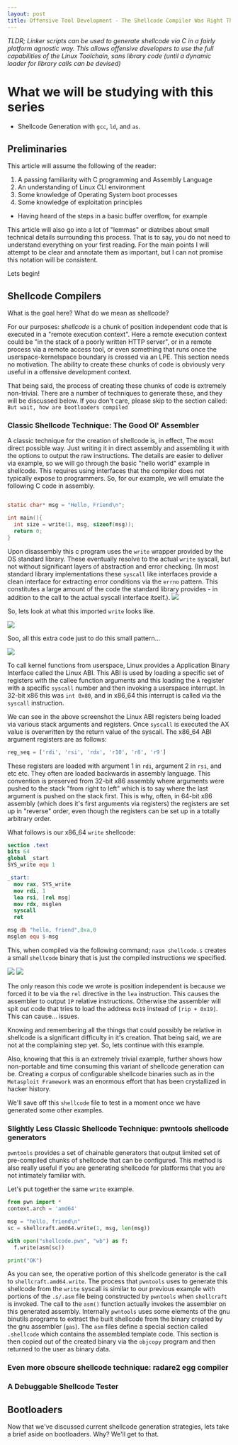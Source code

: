 ```yaml
---
layout: post
title: Offensive Tool Development - The Shellcode Compiler Was Right There All Along... (Part 1)
---
```

*TLDR; Linker scripts can be used to generate shellcode via C in a fairly platform agnostic way. This allows offensive developers to use the full capabilities of the Linux Toolchain, sans library code (until a dynamic loader for library calls can be devised)*


# What we will be studying with this series
* Shellcode Generation with `gcc`, `ld`, and `as`.


## Preliminaries

This article will assume the following of the reader:


1. A passing familiarity with C programming and Assembly Language
2. An understanding of Linux CLI environment
3. Some knowledge of Operating System boot processes
4. Some knowledge of exploitation principles
  * Having heard of the steps in a basic buffer overflow, for example


This article will also go into a lot of "lemmas" or diatribes about small technical details surrounding this process. That is to say, you do not need to understand everything on your first reading. For the main points I will attempt to be clear and annotate them as important, but I can not promise this notation will be consistent. 

Lets begin!

## Shellcode Compilers

What is the goal here? What do we mean as shellcode?

For our purposes: *shellcode* is a chunk of position independent code that is executed in a "remote execution context". Here a remote execution context could be "in the stack of a poorly written HTTP server", or in a remote process via a remote access tool, or even something that runs once the userspace-kernelspace boundary is crossed via an LPE. This section needs no motivation. The ability to create these chunks of code is obviously very useful in a offensive development context.


That being said, the process of creating these chunks of code is extremely non-trivial. There are a number of techniques to generate these, and they will be discussed below. If you don't care, please skip to the section called: `But wait, how are bootloaders compiled`



### Classic Shellcode Technique: The Good Ol' Assembler

A classic technique for the creation of shellcode is, in effect, The most direct possible way. Just writing it in direct assembly and assembling it with the options to output the raw instructions. The details are easier to deliver via example, so we will go through the basic "hello world" example in shellcode. This requires using interfaces that the compiler does not typically expose to programmers. So, for our example, we will emulate the following C code in assembly.

```c

static char* msg = "Hello, Friend\n";

int main(){
  int size = write(1, msg, sizeof(msg));
  return 0;
}

```

Upon disassembly this c program uses the `write` wrapper provided by the OS standard library. These eventually resolve to the actual `write` syscall, but not without significant layers of abstraction and error checking. (In most standard library implementations these `syscall` like interfaces provide a clean interface for extracting error conditions via the `errno` pattern. This constitutes a large amount of the code the standard library provides - in addition to the call to the actual syscall interface itself.).
![](/images/main_dis.png)

So, lets look at what this imported `write` looks like.

![](/images/write_dis.png)

Soo, all this extra code just to do this small pattern...

![](/images/write_syscall.png)

To call kernel functions from userspace, Linux provides a Application Binary Interface called the Linux ABI. This ABI is used by loading a specific set of registers with the callee function arguments and this loading the `A` register with a specific `syscall` number and then invoking a userspace interrupt. In 32-bit x86 this was `int 0x80`, and in x86\_64 this interrupt is called via the `syscall` instruction.

We can see in the above screenshot the Linux ABI registers being loaded via various stack arguments and registers. Once `syscall` is executed the AX value is overwritten by the return value of the syscall. The x86\_64 ABI argument registers are as follows:

```python
reg_seq = ['rdi', 'rsi', 'rdx', 'r10', 'r8', 'r9']
```

These registers are loaded with argument 1 in `rdi`, argument 2 in `rsi`, and etc etc. They often are loaded backwards in assembly language. This convention is preserved from 32-bit x86 assembly where arguments were pushed to the stack "from right to left" which is to say where the last argument is pushed on the stack first. This is why, often, in 64-bit x86 assembly (which does it's first arguments via registers) the registers are set up in "reverse" order, even though the registers can be set up in a totally arbitrary order.

What follows is our x86\_64 `write` shellcode:

```nasm
section .text
bits 64
global _start
SYS_write equ 1

_start:
  mov rax, SYS_write
  mov rdi, 1
  lea rsi, [rel msg]
  mov rdx, msglen
  syscall
  ret

msg db "hello, friend",0xa,0
msglen equ $-msg
```

This, when compiled via the following command; `nasm shellcode.s` creates a small `shellcode` binary that is just the compiled instructions we specified. 

![](/images/hexdump_write_shellcode.png)
![](/images/write_shellcode_disassembly.png)

The only reason this code we wrote is position independent is because we forced it to be via the `rel` directive in the `lea` instruction. This causes the assembler to output `IP` relative instructions. Otherwise the assembler will spit out code that tries to load the address `0x19` instead of `[rip + 0x19]`. This can cause... issues. 

Knowing and remembering all the things that could possibly be relative in shellcode is a significant difficulty in it's creation. That being said, we are not at the complaining step yet. So, lets continue with this example.

Also, knowing that this is an extremely trivial example, further shows how non-portable and time consuming this variant of shellcode generation can be. Creating a corpus of configurable shellcode binaries such as in the `Metasploit Framework` was an enormous effort that has been crystallized in hacker history. 


We'll save off this `shellcode` file to test in a moment once we have generated some other examples. 


### Slightly Less Classic Shellcode Technique: pwntools shellcode generators

`pwntools` provides a set of chainable generators that output limited set of pre-compiled chunks of shellcode that can be configured. This method is also really useful if you are generating shellcode for platforms that you are not intimately familiar with.

Let's put together the same `write` example. 

```python
from pwn import *
context.arch = 'amd64'

msg = "hello, friend\n"
sc = shellcraft.amd64.write(1, msg, len(msg))

with open("shellcode.pwn", "wb") as f:
  f.write(asm(sc))

print("OK")
```

As you can see, the operative portion of this shellcode generator is the call to `shellcraft.amd64.write`. The process that `pwntools` uses to generate this shellcode from the `write` syscall is similar to our previous example with portions of the `.s/.asm` file being constructed by `pwntools` when `shellcraft` is invoked. The call to the `asm()` function actually invokes the assembler on this generated assembly. Internally `pwntools` uses some elements of the gnu binutils programs to extract the built shellcode from the binary created by the gnu assembler (`gas`). The `asm` files define a special section called `.shellcode` which contains the assembled template code. This section is then copied out of the created binary via the `objcopy` program and then returned to the user as binary data.


### Even more obscure shellcode technique: radare2 egg compiler


### A Debuggable Shellcode Tester


## Bootloaders

Now that we've discussed current shellcode generation strategies, lets take a brief aside on bootloaders. Why? We'll get to that.


